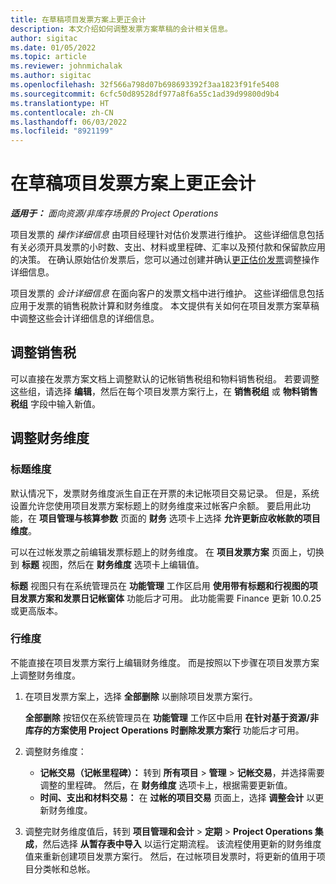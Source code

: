 ```yaml
---
title: 在草稿项目发票方案上更正会计
description: 本文介绍如何调整发票方案草稿的会计相关信息。
author: sigitac
ms.date: 01/05/2022
ms.topic: article
ms.reviewer: johnmichalak
ms.author: sigitac
ms.openlocfilehash: 32f566a798d07b698693392f3aa1823f91fe5408
ms.sourcegitcommit: 6cfc50d89528df977a8f6a55c1ad39d99800d9b4
ms.translationtype: HT
ms.contentlocale: zh-CN
ms.lasthandoff: 06/03/2022
ms.locfileid: "8921199"
---
```

# <a name="correct-the-accounting-on-draft-project-invoice-proposals"></a>在草稿项目发票方案上更正会计

_**适用于：** 面向资源/非库存场景的 Project Operations_

项目发票的 *操作详细信息* 由项目经理针对估价发票进行维护。 这些详细信息包括有关必须开具发票的小时数、支出、材料或里程碑、汇率以及预付款和保留款应用的决策。 在确认原始估价发票后，您可以通过创建并确认[更正估价发票](../proforma-invoicing/corrective-invoices.md)调整操作详细信息。

项目发票的 *会计详细信息* 在面向客户的发票文档中进行维护。 这些详细信息包括应用于发票的销售税款计算和财务维度。 本文提供有关如何在项目发票方案草稿中调整这些会计详细信息的详细信息。

## <a name="adjust-sales-tax"></a>调整销售税

可以直接在发票方案文档上调整默认的记帐销售税组和物料销售税组。 若要调整这些组，请选择 **编辑**，然后在每个项目发票方案行上，在 **销售税组** 或 **物料销售税组** 字段中输入新值。

## <a name="adjust-financial-dimensions"></a>调整财务维度

### <a name="header-dimensions"></a>标题维度

默认情况下，发票财务维度派生自正在开票的未记帐项目交易记录。 但是，系统设置允许您使用项目发票方案标题上的财务维度来过帐客户余额。 要启用此功能，在 **项目管理与核算参数** 页面的 **财务** 选项卡上选择 **允许更新应收帐款的项目维度**。

可以在过帐发票之前编辑发票标题上的财务维度。 在 **项目发票方案** 页面上，切换到 **标题** 视图，然后在 **财务维度** 选项卡上编辑值。

**标题** 视图只有在系统管理员在 **功能管理** 工作区启用 **使用带有标题和行视图的项目发票方案和发票日记帐窗体** 功能后才可用。 此功能需要 Finance 更新 10.0.25 或更高版本。

### <a name="line-dimensions"></a>行维度

不能直接在项目发票方案行上编辑财务维度。 而是按照以下步骤在项目发票方案上调整财务维度。

1. 在项目发票方案上，选择 **全部删除** 以删除项目发票方案行。

    **全部删除** 按钮仅在系统管理员在 **功能管理** 工作区中启用 **在针对基于资源/非库存的方案使用 Project Operations 时删除发票方案行** 功能后才可用。

2. 调整财务维度：

    - **记帐交易（记帐里程碑）：** 转到 **所有项目** \> **管理** \> **记帐交易**，并选择需要调整的里程碑。 然后，在 **财务维度** 选项卡上，根据需要更新值。
    - **时间、支出和材料交易：** 在 **过帐的项目交易** 页面上，选择 **调整会计** 以更新财务维度。

3. 调整完财务维度值后，转到 **项目管理和会计** \> **定期** \> **Project Operations 集成**，然后选择 **从暂存表中导入** 以运行定期流程。 该流程使用更新的财务维度值来重新创建项目发票方案行。 然后，在过帐项目发票时，将更新的值用于项目分类帐和总帐。
